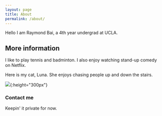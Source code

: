 ```yaml
---
layout: page
title: About
permalink: /about/
---
```

Hello I am Raymond Bai, a 4th year undergrad at UCLA.

## More information

I like to play tennis and badminton. I also enjoy watching stand-up comedy on Netflix.

Here is my cat, Luna. She enjoys chasing people up and down the stairs.

![](~/Desktop/PIC16B/RaymondBai.github.io/images/luna.jpg){:height="300px"}

### Contact me

Keepin' it private for now.